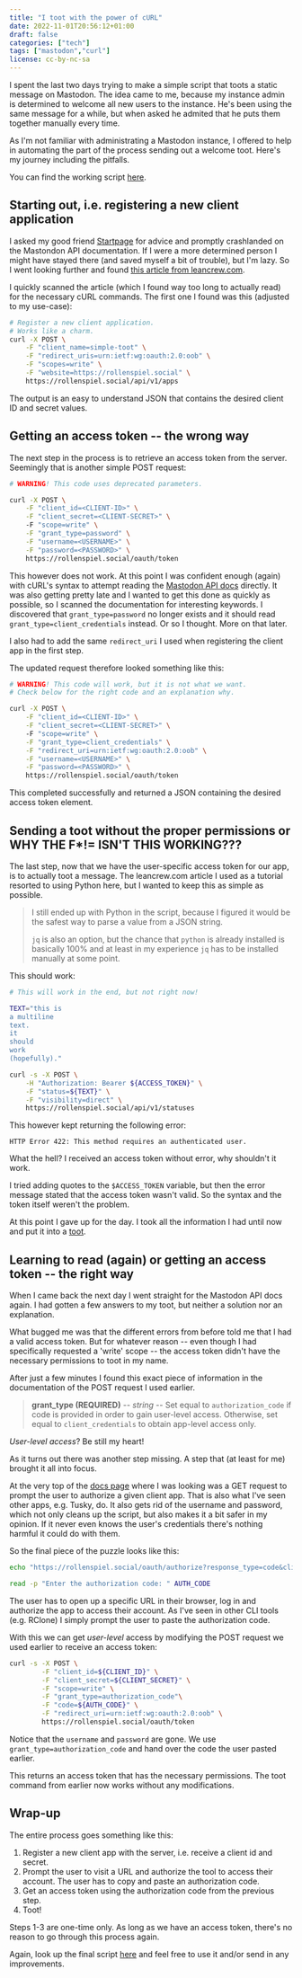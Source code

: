 ```yaml
---
title: "I toot with the power of cURL"
date: 2022-11-01T20:56:12+01:00
draft: false
categories: ["tech"]
tags: ["mastodon","curl"]
license: cc-by-nc-sa
---
```


I spent the last two days trying to make a simple script that toots a static message on Mastodon. The idea came to me, because my instance admin is determined to welcome all new users to the instance. He's been using the same message for a while, but when asked he admited that he puts them together manually every time.

As I'm not familiar with administrating a Mastodon instance, I offered to help in automating the part of the process sending out a welcome toot. Here's my journey including the pitfalls.

You can find the working script [here](https://codeberg.org/RollenspielMonster/rollenspiel.social/src/branch/master/simple-toot).

## Starting out, i.e. registering a new client application

I asked my good friend [Startpage](https://startpage.com) for advice and promptly crashlanded on the Mastondon API documentation. If I were a more determined person I might have stayed there (and saved myself a bit of trouble), but I'm lazy. So I went looking further and found [this article from leancrew.com](https://leancrew.com/all-this/2018/08/autotooting-with-mastodon/).

I quickly scanned the article (which I found way too long to actually read) for the necessary cURL commands. The first one I found was this (adjusted to my use-case):

```bash
# Register a new client application.
# Works like a charm.
curl -X POST \
    -F "client_name=simple-toot" \
    -F "redirect_uris=urn:ietf:wg:oauth:2.0:oob" \
    -F "scopes=write" \
    -F "website=https://rollenspiel.social" \
    https://rollenspiel.social/api/v1/apps
```

The output is an easy to understand JSON that contains the desired client ID and secret values.

## Getting an access token -- the wrong way

The next step in the process is to retrieve an access token from the server. Seemingly that is another simple POST request:

```bash
# WARNING! This code uses deprecated parameters.

curl -X POST \
    -F "client_id=<CLIENT-ID>" \
    -F "client_secret=<CLIENT-SECRET>" \ 
    -F "scope=write" \
    -F "grant_type=password" \
    -F "username=<USERNAME>" \
    -F "password=<PASSWORD>" \
    https://rollenspiel.social/oauth/token
```

This however does not work. At this point I was confident enough (again) with cURL's syntax to attempt reading the [Mastodon API docs](https://docs.joinmastodon.org/methods/apps/oauth/#obtain-a-token) directly. It was also getting pretty late and I wanted to get this done as quickly as possible, so I scanned the documentation for interesting keywords. I discovered that `grant_type=password` no longer exists and it should read `grant_type=client_credentials` instead. Or so I thought. More on that later.

I also had to add the same `redirect_uri` I used when registering the client app in the first step.

The updated request therefore looked something like this:

```bash
# WARNING! This code will work, but it is not what we want.
# Check below for the right code and an explanation why.

curl -X POST \
    -F "client_id=<CLIENT-ID>" \
    -F "client_secret=<CLIENT-SECRET>" \ 
    -F "scope=write" \
    -F "grant_type=client_credentials" \
    -F "redirect_uri=urn:ietf:wg:oauth:2.0:oob" \
    -F "username=<USERNAME>" \
    -F "password=<PASSWORD>" \
    https://rollenspiel.social/oauth/token
```

This completed successfully and returned a JSON containing the desired access token element.

## Sending a toot without the proper permissions or WHY THE F*!= ISN'T THIS WORKING???

The last step, now that we have the user-specific access token for our app, is to actually toot a message. The leancrew.com article I used as a tutorial resorted to using Python here, but I wanted to keep this as simple as possible.

> I still ended up with Python in the script, because I figured it would be the safest way to parse a value from a JSON string.
>
> `jq` is also an option, but the chance that `python` is already installed is basically 100% and at least in my experience `jq` has to be installed manually at some point.

This should work:

```bash
# This will work in the end, but not right now!

TEXT="this is
a multiline
text.
it
should
work
(hopefully)."

curl -s -X POST \
    -H "Authorization: Bearer ${ACCESS_TOKEN}" \
    -F "status=${TEXT}" \
	-F "visibility=direct" \
    https://rollenspiel.social/api/v1/statuses
```

This however kept returning the following error:

```text
HTTP Error 422: This method requires an authenticated user.
```

What the hell? I received an access token without error, why shouldn't it work.

I tried adding quotes to the `$ACCESS_TOKEN` variable, but then the error message stated that the access token wasn't valid. So the syntax and the token itself weren't the problem.

At this point I gave up for the day. I took all the information I had until now and put it into a [toot](https://rollenspiel.social/@mforester/109264958526719952).

## Learning to read (again) or getting an access token -- the right way

When I came back the next day I went straight for the Mastodon API docs again. I had gotten a few answers to my toot, but neither a solution nor an explanation.

What bugged me was that the different errors from before told me that I had a valid access token. But for whatever reason -- even though I had specifically requested a 'write' scope -- the access token didn't have the necessary permissions to toot in my name.

After just a few minutes I found this exact piece of information in the documentation of the POST request I used earlier.

> **grant_type (REQUIRED)** -- _string_ -- Set equal to `authorization_code` if code is provided in order to gain user-level access. Otherwise, set equal to `client_credentials` to obtain app-level access only.

_User-level access_? Be still my heart!

As it turns out there was another step missing. A step that (at least for me) brought it all into focus.

At the very top of the [docs page](https://docs.joinmastodon.org/methods/apps/oauth/#obtain-a-token) where I was looking was a GET request to prompt the user to authorize a given client app. That is also what I've seen other apps, e.g. Tusky, do. It also gets rid of the username and password, which not only cleans up the script, but also makes it a bit safer in my opinion. If it never even knows the user's credentials there's nothing harmful it could do with them.

So the final piece of the puzzle looks like this:

```bash
echo "https://rollenspiel.social/oauth/authorize?response_type=code&client_id=${CLIENT_ID}&redirect_uri=urn:ietf:wg:oauth:2.0:oob&scope=write"

read -p "Enter the authorization code: " AUTH_CODE
```

The user has to open up a specific URL in their browser, log in and authorize the app to access their account. As I've seen in other CLI tools (e.g. RClone) I simply prompt the user to paste the authorization code.

With this we can get _user-level_ access by modifying the POST request we used earlier to receive an access token:

```bash
curl -s -X POST \
        -F "client_id=${CLIENT_ID}" \
        -F "client_secret=${CLIENT_SECRET}" \
        -F "scope=write" \
        -F "grant_type=authorization_code"\
        -F "code=${AUTH_CODE}" \
        -F "redirect_uri=urn:ietf:wg:oauth:2.0:oob" \
        https://rollenspiel.social/oauth/token
```

Notice that the `username` and `password` are gone. We use `grant_type=authorization_code` and hand over the code the user pasted earlier.

This returns an access token that has the necessary permissions. The toot command from earlier now works without any modifications.

## Wrap-up

The entire process goes something like this:

1. Register a new client app with the server, i.e. receive a client id and secret.
2. Prompt the user to visit a URL and authorize the tool to access their account. The user has to copy and paste an authorization code.
3. Get an access token using the authorization code from the previous step.
4. Toot!

Steps 1-3 are one-time only. As long as we have an access token, there's no reason to go through this process again.

Again, look up the final script [here](https://codeberg.org/RollenspielMonster/rollenspiel.social/src/branch/master/simple-toot) and feel free to use it and/or send in any improvements.
